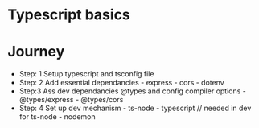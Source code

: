 # Typescript basics

# Journey
- Step: 1 Setup typescript and tsconfig file
- Step: 2 Add essential dependancies 
        - express
        - cors
        - dotenv
- Step:3 Ass dev dependancies @types and config compiler options
        - @types/express
        - @types/cors
- Step: 4 Set up dev mechanism
        - ts-node
        - typescript // needed in dev for ts-node
        - nodemon 